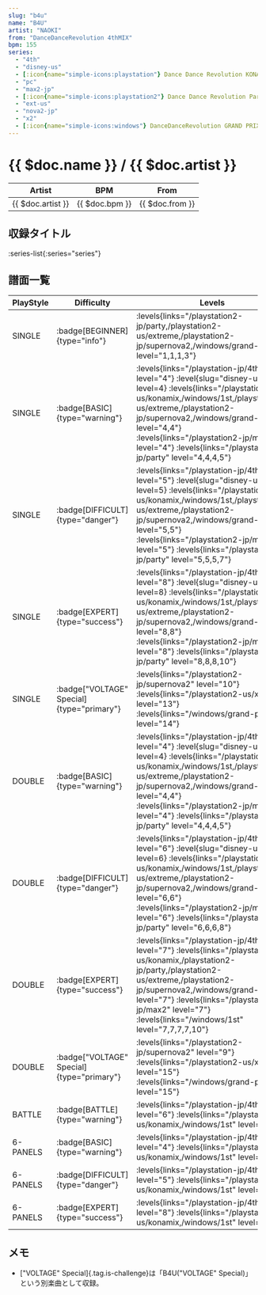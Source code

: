 ```yaml
---
slug: "b4u"
name: "B4U"
artist: "NAOKI"
from: "DanceDanceRevolution 4thMIX"
bpm: 155
series:
  - "4th"
  - "disney-us"
  - [:icon{name="simple-icons:playstation"} Dance Dance Revolution KONAMIX :icon{name="flag:us-4x3"}](/playstation-us/konamix)
  - "pc"
  - "max2-jp"
  - [:icon{name="simple-icons:playstation2"} Dance Dance Revolution Party Collection :icon{name="flag:jp-4x3"}](/playstation2-jp/party)
  - "ext-us"
  - "nova2-jp"
  - "x2"
  - [:icon{name="simple-icons:windows"} DanceDanceRevolution GRAND PRIX](/windows/grand-prix)
---
```


# {{ $doc.name }} / {{ $doc.artist }}

|Artist|BPM|From|
|------|---|----|
|{{ $doc.artist }}|{{ $doc.bpm }}|{{ $doc.from }}|

## 収録タイトル

:series-list{:series="series"}

## 譜面一覧

|PlayStyle|Difficulty|Levels|Notes|Movie|
|---------|----------|------|-----|-----|
|SINGLE| :badge[BEGINNER]{type="info"}| :levels{links="/playstation2-jp/party,/playstation2-us/extreme,/playstation2-jp/supernova2,/windows/grand-prix" level="1,1,1,3"}|104/0||
|SINGLE| :badge[BASIC]{type="warning"}|<div class="field is-grouped is-grouped-multiline"> :levels{links="/playstation-jp/4th" level="4"} :level{slug="disney-us" level=4} :levels{links="/playstation-us/konamix,/windows/1st,/playstation2-us/extreme,/playstation2-jp/supernova2,/windows/grand-prix" level="4,4"} :levels{links="/playstation2-jp/max2" level="4"} :levels{links="/playstation2-jp/party" level="4,4,4,5"}</div>|188/0||
|SINGLE| :badge[DIFFICULT]{type="danger"}|<div class="field is-grouped is-grouped-multiline"> :levels{links="/playstation-jp/4th" level="5"} :level{slug="disney-us" level=5} :levels{links="/playstation-us/konamix,/windows/1st,/playstation2-us/extreme,/playstation2-jp/supernova2,/windows/grand-prix" level="5,5"} :levels{links="/playstation2-jp/max2" level="5"} :levels{links="/playstation2-jp/party" level="5,5,5,7"}</div>|238/0||
|SINGLE| :badge[EXPERT]{type="success"}|<div class="field is-grouped is-grouped-multiline"> :levels{links="/playstation-jp/4th" level="8"} :level{slug="disney-us" level=8} :levels{links="/playstation-us/konamix,/windows/1st,/playstation2-us/extreme,/playstation2-jp/supernova2,/windows/grand-prix" level="8,8"} :levels{links="/playstation2-jp/max2" level="8"} :levels{links="/playstation2-jp/party" level="8,8,8,10"}</div>|325/0||
|SINGLE| :badge["VOLTAGE" Special]{type="primary"}| :levels{links="/playstation2-jp/supernova2" level="10"} :levels{links="/playstation2-us/x2" level="13"}  :levels{links="/windows/grand-prix" level="14"}|367/0||
|DOUBLE| :badge[BASIC]{type="warning"}|<div class="field is-grouped is-grouped-multiline"> :levels{links="/playstation-jp/4th" level="4"} :level{slug="disney-us" level=4} :levels{links="/playstation-us/konamix,/windows/1st,/playstation2-us/extreme,/playstation2-jp/supernova2,/windows/grand-prix" level="4,4"} :levels{links="/playstation2-jp/max2" level="4"} :levels{links="/playstation2-jp/party" level="4,4,4,5"}</div>|191/0||
|DOUBLE| :badge[DIFFICULT]{type="danger"}|<div class="field is-grouped is-grouped-multiline"> :levels{links="/playstation-jp/4th" level="6"} :level{slug="disney-us" level=6} :levels{links="/playstation-us/konamix,/windows/1st,/playstation2-us/extreme,/playstation2-jp/supernova2,/windows/grand-prix" level="6,6"} :levels{links="/playstation2-jp/max2" level="6"} :levels{links="/playstation2-jp/party" level="6,6,6,8"}</div>|225/0||
|DOUBLE| :badge[EXPERT]{type="success"}|<div class="field is-grouped is-grouped-multiline"> :levels{links="/playstation-jp/4th" level="7"} :levels{links="/playstation-us/konamix,/playstation2-jp/party,/playstation2-us/extreme,/playstation2-jp/supernova2,/windows/grand-prix" level="7"} :levels{links="/playstation2-jp/max2" level="7"} :levels{links="/windows/1st" level="7,7,7,7,10"}</div>|301/0||
|DOUBLE| :badge["VOLTAGE" Special]{type="primary"}| :levels{links="/playstation2-jp/supernova2" level="9"} :levels{links="/playstation2-us/x2" level="15"}  :levels{links="/windows/grand-prix" level="15"}|367/0||
|BATTLE| :badge[BATTLE]{type="warning"}|<div class="field is-grouped is-grouped-multiline"> :levels{links="/playstation-jp/4th" level="6"} :levels{links="/playstation-us/konamix,/windows/1st" level="6,6"}</div>|||
|6-PANELS| :badge[BASIC]{type="warning"}|<div class="field is-grouped is-grouped-multiline"> :levels{links="/playstation-jp/4th" level="4"} :levels{links="/playstation-us/konamix,/windows/1st" level="4,4"}</div>|191/0||
|6-PANELS| :badge[DIFFICULT]{type="danger"}|<div class="field is-grouped is-grouped-multiline"> :levels{links="/playstation-jp/4th" level="5"} :levels{links="/playstation-us/konamix,/windows/1st" level="5,5"}</div>|225/0||
|6-PANELS| :badge[EXPERT]{type="success"}|<div class="field is-grouped is-grouped-multiline"> :levels{links="/playstation-jp/4th" level="8"} :levels{links="/playstation-us/konamix,/windows/1st" level="8,8"}</div>|318/0||

## メモ

- ["VOLTAGE" Special]{.tag.is-challenge}は「B4U("VOLTAGE" Special)」という別楽曲として収録。
